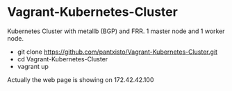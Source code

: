 # Vagrant-Kubernetes-Cluster

Kubernetes Cluster with metallb (BGP) and FRR. 1 master node and 1 worker node.

- git clone https://github.com/pantxisto/Vagrant-Kubernetes-Cluster.git
- cd Vagrant-Kubernetes-Cluster
- vagrant up

Actually the web page is showing on 172.42.42.100
